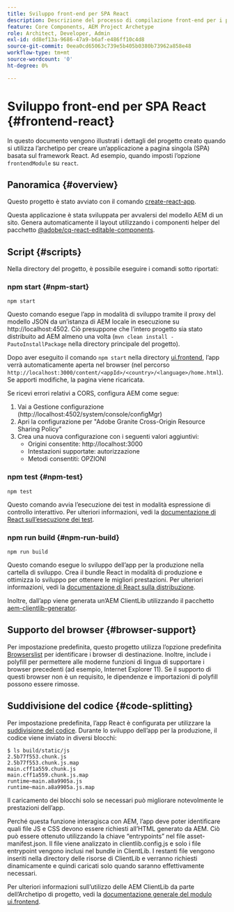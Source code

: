 ```yaml
---
title: Sviluppo front-end per SPA React
description: Descrizione del processo di compilazione front-end per i progetti SPA basati su React
feature: Core Components, AEM Project Archetype
role: Architect, Developer, Admin
exl-id: dd8ef13a-9686-47a9-b6af-e486ff10c4d8
source-git-commit: 0eea0cd65063c739e5b405b0380b73962a858e48
workflow-type: tm+mt
source-wordcount: '0'
ht-degree: 0%

---
```


# Sviluppo front-end per SPA React {#frontend-react}

In questo documento vengono illustrati i dettagli del progetto creato quando si utilizza l’archetipo per creare un’applicazione a pagina singola (SPA) basata sul framework React. Ad esempio, quando imposti l’opzione `frontendModule` su `react`.

## Panoramica {#overview}

Questo progetto è stato avviato con il comando [create-react-app](https://github.com/facebook/create-react-app).

Questa applicazione è stata sviluppata per avvalersi del modello AEM di un sito. Genera automaticamente il layout utilizzando i componenti helper del pacchetto [@adobe/cq-react-editable-components](https://www.npmjs.com/package/@adobe/aem-react-editable-components).

## Script {#scripts}

Nella directory del progetto, è possibile eseguire i comandi sotto riportati:

### npm start {#npm-start}

```shell
npm start
```

Questo comando esegue l’app in modalità di sviluppo tramite il proxy del modello JSON da un’istanza di AEM locale in esecuzione su http://localhost:4502. Ciò presuppone che l’intero progetto sia stato distribuito ad AEM almeno una volta (`mvn clean install -PautoInstallPackage` nella directory principale del progetto).

Dopo aver eseguito il comando `npm start` nella directory [ui.frontend](uifrontend.md), l’app verrà automaticamente aperta nel browser (nel percorso `http://localhost:3000/content/<appId>/<country>/<language>/home.html`). Se apporti modifiche, la pagina viene ricaricata.

Se ricevi errori relativi a CORS, configura AEM come segue:

1. Vai a Gestione configurazione (http://localhost:4502/system/console/configMgr)
1. Apri la configurazione per &quot;Adobe Granite Cross-Origin Resource Sharing Policy&quot;
1. Crea una nuova configurazione con i seguenti valori aggiuntivi:
   * Origini consentite: http://localhost:3000
   * Intestazioni supportate: autorizzazione
   * Metodi consentiti: OPZIONI

### npm test {#npm-test}

```shell
npm test
```

Questo comando avvia l’esecuzione dei test in modalità espressione di controllo interattivo. Per ulteriori informazioni, vedi la [documentazione di React sull’esecuzione dei test](https://facebook.github.io/create-react-app/docs/running-tests).

### npm run build {#npm-run-build}

```shell
npm run build
```

Questo comando esegue lo sviluppo dell’app per la produzione nella cartella di sviluppo. Crea il bundle React in modalità di produzione e ottimizza lo sviluppo per ottenere le migliori prestazioni. Per ulteriori informazioni, vedi la [documentazione di React sulla distribuzione](https://facebook.github.io/create-react-app/docs/deployment).

Inoltre, dall’app viene generata un’AEM ClientLib utilizzando il pacchetto [aem-clientlib-generator](https://github.com/wcm-io-frontend/aem-clientlib-generator).

## Supporto del browser {#browser-support}

Per impostazione predefinita, questo progetto utilizza l’opzione predefinita [Browserslist](https://github.com/browserslist/browserslist) per identificare i browser di destinazione. Inoltre, include i polyfill per permettere alle moderne funzioni di lingua di supportare i browser precedenti (ad esempio, Internet Explorer 11). Se il supporto di questi browser non è un requisito, le dipendenze e importazioni di polyfill possono essere rimosse.

## Suddivisione del codice {#code-splitting}

Per impostazione predefinita, l’app React è configurata per utilizzare la [suddivisione del codice](https://webpack.js.org/guides/code-splitting). Durante lo sviluppo dell’app per la produzione, il codice viene inviato in diversi blocchi:

```shell
$ ls build/static/js
2.5b77f553.chunk.js
2.5b77f553.chunk.js.map
main.cff1a559.chunk.js
main.cff1a559.chunk.js.map
runtime~main.a8a9905a.js
runtime~main.a8a9905a.js.map
```

Il caricamento dei blocchi solo se necessari può migliorare notevolmente le prestazioni dell’app.

Perché questa funzione interagisca con AEM, l’app deve poter identificare quali file JS e CSS devono essere richiesti all’HTML generato da AEM. Ciò può essere ottenuto utilizzando la chiave “entrypoints” nel file asset-manifest.json. Il file viene analizzato in clientlib.config.js e solo i file entrypoint vengono inclusi nel bundle in ClientLib. I restanti file vengono inseriti nella directory delle risorse di ClientLib e verranno richiesti dinamicamente e quindi caricati solo quando saranno effettivamente necessari.

Per ulteriori informazioni sull’utilizzo delle AEM ClientLib da parte dell’Archetipo di progetto, vedi la [documentazione generale del modulo ui.frontend](uifrontend.md#clientlibs).
